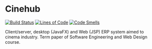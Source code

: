 # Cinehub

[![Build Status](https://travis-ci.com/TTBMP/Cinehub.svg?branch=master)](https://travis-ci.com/TTBMP/Cinehub)
[![Lines of Code](https://sonarcloud.io/api/project_badges/measure?project=TTBMP_Cinehub&metric=ncloc)](https://sonarcloud.io/dashboard?id=TTBMP_Cinehub)
[![Code Smells](https://sonarcloud.io/api/project_badges/measure?project=TTBMP_Cinehub&metric=code_smells)](https://sonarcloud.io/dashboard?id=TTBMP_Cinehub)

Client/server, desktop (JavaFX) and Web (JSP) ERP system aimed to cinema industry. Term paper of Software Engineering and Web Design course.
